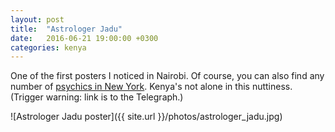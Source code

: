 ```yaml
---
layout: post
title:  "Astrologer Jadu"
date:   2016-06-21 19:00:00 +0300
categories: kenya
---
```

One of the first posters I noticed in Nairobi. Of course, you can also find any number of [psychics in New York](http://www.telegraph.co.uk/expat/expatlife/12186245/Emma-Freud-Can-the-psychics-of-New-York-predict-what-will-happen-to-my-family-next.html). Kenya's not alone in this nuttiness. (Trigger warning: link is to the Telegraph.)


![Astrologer Jadu poster]({{ site.url }}/photos/astrologer_jadu.jpg)



